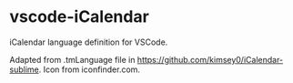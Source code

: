 # vscode-iCalendar

iCalendar language definition for VSCode.

Adapted from .tmLanguage file in https://github.com/kimsey0/iCalendar-sublime.
Icon from iconfinder.com.
